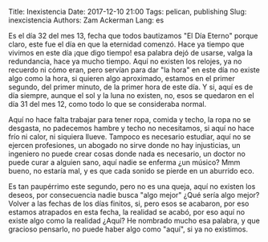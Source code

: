 Title: Inexistencia
Date: 2017-12-10 21:00
Tags: pelican, publishing
Slug: inexcistencia
Authors: Zam Ackerman 
Lang: es

Es el día 32 del mes 13, fecha que todos bautizamos "El Día Eterno" porque claro, este fue el día en que la eternidad comenzó. Hace ya tiempo que vivimos en este día ¡que digo tiempo! esa palabra dejó de usarse, valga la redundancia, hace ya mucho tiempo. Aquí no existen los relojes, ya no recuerdo ni cómo eran, pero servían para dar "la hora" en este día no existe algo como la hora, si quieren algo aproximado, estamos en el primer segundo, del primer minuto, de la primer hora de este día. Y si, aquí es de día siempre, aunque el sol y la luna no existen, no, esos se quedaron en el día 31 del mes 12, como todo lo que se consideraba normal.

Aquí no hace falta trabajar para tener ropa, comida y techo, la ropa no se desgasta, no padecemos hambre y techo no necesitamos, si aquí no hace frío ni calor, ni siquiera llueve. Tampoco es necesario estudiar, aquí no se ejercen profesiones, un abogado no sirve donde no hay injusticias, un ingeniero no puede crear cosas donde nada es necesario, un doctor no puede curar a alguien sano, aquí nadie se enferma ¿un músico? Mmm bueno, no estaría mal, y es que cada sonido se pierde en un aburrido eco.

Es tan paupérrimo este segundo, pero no es una queja, aquí no existen los deseos, por consecuencia nadie busca "algo mejor" ¿Qué sería algo mejor? Volver a las fechas de los días finitos, si, pero esos se acabaron, por eso estamos atrapados en esta fecha, la realidad se acabó, por eso aquí no existe algo como la realidad ¿Aquí? He nombrado mucho esa palabra, y que gracioso pensarlo, no puede haber algo como "aquí", si ya no existimos.
